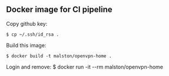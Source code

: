 ## Docker image for CI pipeline

Copy github key:

    $ cp ~/.ssh/id_rsa .

Build this image:

    $ docker build -t malston/openvpn-home .

Login and remove:
    $ docker run -it --rm malston/openvpn-home
